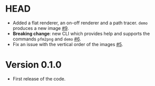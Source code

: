 # HEAD

-   Added a flat renderer, an on-off renderer and a path tracer. `demo` produces a new image [#9](https://github.com/ChiccoDorato/RayCharles/pull/9). 
-   **Breaking change**: new CLI which provides help and supports the commands `pfm2png` and `demo` [#6](https://github.com/ChiccoDorato/RayCharles/pull/6).
-   Fix an issue with the vertical order of the images [#5](https://github.com/ChiccoDorato/RayCharles/pull/5).

# Version 0.1.0

-   First release of the code.
